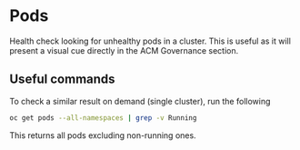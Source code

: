 # Pods

Health check looking for unhealthy pods in a cluster. This is useful as it will present a visual cue directly in the ACM Governance section.


## Useful commands

To check a similar result on demand (single cluster), run the following
```bash
oc get pods --all-namespaces | grep -v Running
```
This returns all pods excluding non-running ones.
